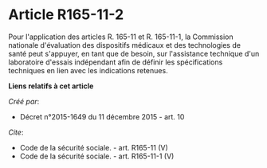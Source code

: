 # Article R165-11-2

Pour l'application des articles R. 165-11 et R. 165-11-1, la Commission nationale d'évaluation des dispositifs médicaux et
des technologies de santé peut s'appuyer, en tant que de besoin, sur l'assistance technique d'un laboratoire d'essais
indépendant afin de définir les spécifications techniques en lien avec les indications retenues.

**Liens relatifs à cet article**

_Créé par_:

  - Décret n°2015-1649 du 11 décembre 2015 - art. 10

_Cite_:

  - Code de la sécurité sociale. - art. R165-11 (V)
  - Code de la sécurité sociale. - art. R165-11-1 (V)
